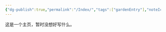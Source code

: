 ```yaml
---
{"dg-publish":true,"permalink":"/Index/","tags":["gardenEntry"],"noteIcon":"3","created":"2023-10-04T01:09:14.395+08:00","updated":"2023-10-04T01:09:51.759+08:00"}
---
```


这是一个主页，暂时没想好写什么。